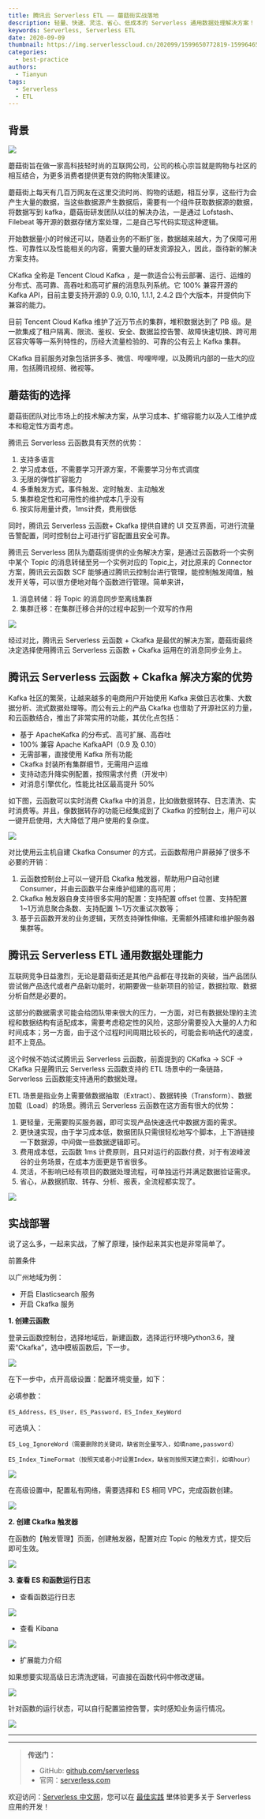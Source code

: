 ```yaml
---
title: 腾讯云 Serverless ETL —— 蘑菇街实战落地
description: 轻量、快速、灵活、省心、低成本的 Serverless 通用数据处理解决方案！
keywords: Serverless, Serverless ETL
date: 2020-09-09
thumbnail: https://img.serverlesscloud.cn/202099/1599650772819-1599646529564-%E8%98%91%E8%8F%87%E8%A1%97.jpg
categories: 
  - best-practice
authors: 
  - Tianyun
tags:
  - Serverless
  - ETL
---
```


## 背景

![](https://img.serverlesscloud.cn/202099/1599645790447-mogujie.jpg)

蘑菇街旨在做一家高科技轻时尚的互联网公司，公司的核心宗旨就是购物与社区的相互结合，为更多消费者提供更有效的购物决策建议。

蘑菇街上每天有几百万网友在这里交流时尚、购物的话题，相互分享，这些行为会产生大量的数据，当这些数据源产生数据后，需要有一个组件获取数据源的数据，将数据写到 kafka，蘑菇街研发团队以往的解决办法，一是通过 Lofstash、Filebeat 等开源的数据存储方案处理，二是自己写代码实现这种逻辑。

开始数据量小的时候还可以，随着业务的不断扩张，数据越来越大，为了保障可用性、可靠性以及性能相关的内容，需要大量的研发资源投入，因此，亟待新的解决方案支持。

CKafka 全称是 Tencent Cloud Kafka ，是一款适合公有云部署、运行、运维的分布式、高可靠、高吞吐和高可扩展的消息队列系统。它 100% 兼容开源的 Kafka API，目前主要支持开源的 0.9, 0.10, 1.1.1, 2.4.2 四个大版本，并提供向下兼容的能力。

目前 Tencent Cloud Kafka 维护了近万节点的集群，堆积数据达到了 PB 级。是一款集成了租户隔离、限流、鉴权、安全、数据监控告警、故障快速切换、跨可用区容灾等等一系列特性的，历经大流量检验的、可靠的公有云上 Kafka 集群。

CKafka 目前服务对象包括拼多多、微信、哔哩哔哩，以及腾讯内部的一些大的应用，包括腾讯视频、微视等。

## 蘑菇街的选择

蘑菇街团队对比市场上的技术解决方案，从学习成本、扩缩容能力以及人工维护成本和稳定性方面考虑。

腾讯云 Serverless 云函数具有天然的优势：

1. 支持多语言
2. 学习成本低，不需要学习开源方案，不需要学习分布式调度
3. 无限的弹性扩容能力
4. 多重触发方式，事件触发、定时触发、主动触发
5. 集群稳定性和可用性的维护成本几乎没有
6. 按实际用量计费，1ms计费，费用很低

同时，腾讯云 Serverless 云函数+ Ckafka 提供自建的 UI 交互界面，可进行流量告警配置，同时控制台上可进行扩容配置且安全可靠。

腾讯云 Serverless 团队为蘑菇街提供的业务解决方案，是通过云函数将一个实例中某个 Topic 的消息转储至另一个实例对应的 Topic上，对比原来的 Connector 方案，腾讯云云函数 SCF 能够通过腾讯云控制台进行管理，能控制触发阈值，触发开关等，可以很方便地对每个函数进行管理。简单来讲，

1. 消息转储：将 Topic 的消息同步至离线集群
2. 集群迁移：在集群迁移合并的过程中起到一个双写的作用

![](https://img.serverlesscloud.cn/202099/1599644460822-1599551696850-440ec6a74a0f3abd.png)

经过对比，腾讯云 Serverless 云函数 + Ckafka 是最优的解决方案，蘑菇街最终决定选择使用腾讯云 Serverless 云函数 + Ckafka 运用在的消息同步业务上。

## 腾讯云 Serverless 云函数 + Ckafka 解决方案的优势

Kafka 社区的繁荣，让越来越多的电商用户开始使用 Kafka 来做日志收集、大数据分析、流式数据处理等。而公有云上的产品 Ckafka 也借助了开源社区的力量，和云函数结合，推出了非常实用的功能，其优化点包括：

- 基于 ApacheKafka 的分布式、高可扩展、高吞吐
- 100% 兼容 Apache KafkaAPI（0.9 及 0.10）
- 无需部署，直接使用 Kafka 所有功能
- Ckafka 封装所有集群细节，无需用户运维
- 支持动态升降实例配置，按照需求付费（开发中）
- 对消息引擎优化，性能比社区最高提升 50%

如下图，云函数可以实时消费 Ckafka 中的消息，比如做数据转存、日志清洗、实时消费等。并且，像数据转存的功能已经集成到了 Ckafka 的控制台上，用户可以一键开启使用，大大降低了用户使用的复杂度。

![](https://img.serverlesscloud.cn/202099/1599644585301-1599552289710-0becf3fe149768c0.png)

对比使用云主机自建 Ckafka Consumer 的方式，云函数帮用户屏蔽掉了很多不必要的开销：

1. 云函数控制台上可以一键开启 Ckafka 触发器，帮助用户自动创建 Consumer，并由云函数平台来维护组建的高可用；
2. Ckafka 触发器自身支持很多实用的配置：支持配置 offset 位置、支持配置1~1万消息聚合条数、支持配置 1~1万次重试次数等；
3. 基于云函数开发的业务逻辑，天然支持弹性伸缩，无需额外搭建和维护服务器集群等。

## 腾讯云 Serverless ETL 通用数据处理能力

互联网竞争日益激烈，无论是蘑菇街还是其他产品都在寻找新的突破，当产品团队尝试做产品迭代或者产品新功能时，初期要做一些新项目的验证，数据拉取、数据分析自然是必要的。

这部分的数据需求可能会给团队带来很大的压力，一方面，对已有数据处理的主流程和数据结构有适配成本，需要考虑稳定性的风险，这部分需要投入大量的人力和时间成本；另一方面，由于这个过程时间周期比较长的，可能会影响迭代的速度，赶不上竞品。

这个时候不妨试试腾讯云 Serverless 云函数，前面提到的 CKafka -> SCF -> CKafka 只是腾讯云 Serverless 云函数支持的 ETL 场景中的一条链路，Serverless 云函数能支持通用的数据处理。

ETL 场景是指业务上需要做数据抽取（Extract）、数据转换（Transform）、数据加载（Load）的场景。腾讯云 Serverless 云函数在这方面有很大的优势：

1. 更轻量，无需要购买服务器，即可实现产品快速迭代中数据方面的需求。
2. 更快速实现，由于学习成本低，数据团队只需很轻松地写个脚本，上下游链接一下数据源，中间做一些数据逻辑即可。
3. 费用成本低，云函数 1ms 计费原则，且只对运行的函数付费，对于有波峰波谷的业务场景，在成本方面更是节省很多。
4. 灵活，不影响已经有项目的数据处理流程，可单独运行并满足数据验证需求。
5. 省心，从数据抓取、转存、分析、报表，全流程都实现了。

![](https://img.serverlesscloud.cn/202099/1599650323178-1599644414141-1599638197569-7f1ea4a4c11ebf37.jpg)

## 实战部署

说了这么多，一起来实战，了解了原理，操作起来其实也是非常简单了。

前置条件

以广州地域为例：

- 开启 Elasticsearch 服务
- 开启 Ckafka 服务

**1. 创建云函数**

登录云函数控制台，选择地域后，新建函数，选择运行环境Python3.6，搜索“Ckafka”，选中模板函数后，下一步。

![](https://img.serverlesscloud.cn/202099/1599644030558-01.png)

在下一步中，点开高级设置：配置环境变量，如下：

必填参数：

```
ES_Address，ES_User，ES_Password，ES_Index_KeyWord
```

可选填入：

```
ES_Log_IgnoreWord（需要删除的关键词，缺省则全量写入，如填name,password）
```
```
ES_Index_TimeFormat（按照天或者小时设置Index，缺省则按照天建立索引，如填hour）
```

![](https://img.serverlesscloud.cn/202099/1599644034120-02.png)

在高级设置中，配置私有网络，需要选择和 ES 相同 VPC，完成函数创建。

![](https://img.serverlesscloud.cn/202099/1599644038315-03.png)

**2. 创建 Ckafka 触发器**

在函数的【触发管理】页面，创建触发器，配置对应 Topic 的触发方式，提交后即可生效。

![](https://img.serverlesscloud.cn/202099/1599644041386-04.png)

**3. 查看 ES 和函数运行日志**

- 查看函数运行日志

![](https://img.serverlesscloud.cn/202099/1599644044468-05.png)

- 查看 Kibana

![](https://img.serverlesscloud.cn/202099/1599644049846-06.png)

- 扩展能力介绍

如果想要实现高级日志清洗逻辑，可直接在函数代码中修改逻辑。

![](https://img.serverlesscloud.cn/202099/1599644053104-07.png)

针对函数的运行状态，可以自行配置监控告警，实时感知业务运行情况。

![](https://img.serverlesscloud.cn/202099/1599644269980-08.png)


---
<div id='scf-deploy-iframe-or-md'></div>

---

> **传送门：**
> - GitHub: [github.com/serverless](https://github.com/serverless/serverless/blob/master/README_CN.md)
> - 官网：[serverless.com](https://serverless.com/)

欢迎访问：[Serverless 中文网](https://serverlesscloud.cn/)，您可以在 [最佳实践](https://serverlesscloud.cn/best-practice) 里体验更多关于 Serverless 应用的开发！



